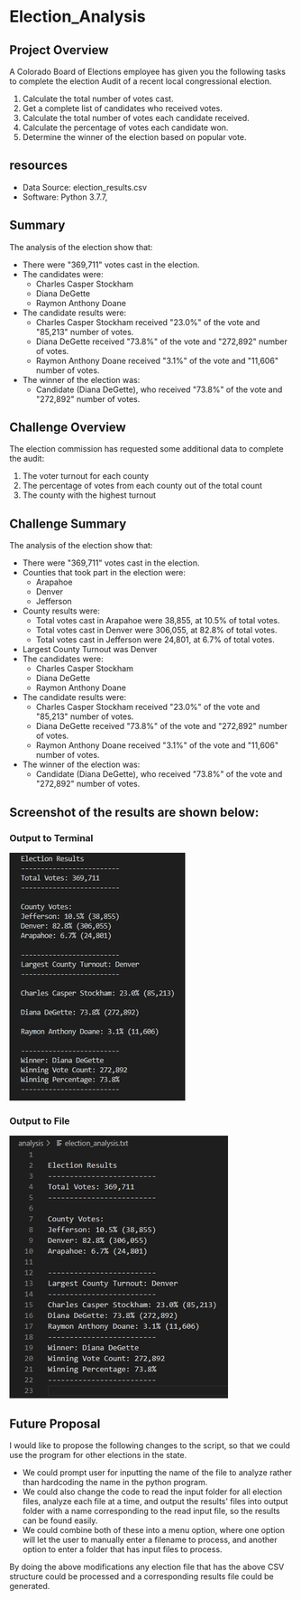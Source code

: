 # Election_Analysis

## Project Overview
A Colorado Board of Elections employee has given you the following tasks to complete the election Audit of a recent local congressional election.

1. Calculate the total number of votes cast.
2. Get a complete list of candidates who received votes.
3. Calculate the total number of votes each candidate received.
4. Calculate the percentage of votes each candidate won.
5. Determine the winner of the election based on popular vote.

## resources
- Data Source: election_results.csv
- Software: Python 3.7.7, 

## Summary
The analysis of the election show that:
- There were "369,711" votes cast in the election.
- The candidates were:
    - Charles Casper Stockham
    - Diana DeGette
    - Raymon Anthony Doane
- The candidate results were:
    - Charles Casper Stockham received "23.0%" of the vote and "85,213" number of votes.
    - Diana DeGette received "73.8%" of the vote and "272,892" number of votes.
    - Raymon Anthony Doane received "3.1%" of the vote and "11,606" number of votes.
- The winner of the election was:
    - Candidate (Diana DeGette), who received "73.8%" of the vote and "272,892" number of votes.
    
## Challenge Overview
The election commission has requested some additional data to complete the audit:

1. The voter turnout for each county
2. The percentage of votes from each county out of the total count
3. The county with the highest turnout

## Challenge Summary
The analysis of the election show that:
- There were "369,711" votes cast in the election.
- Counties that took part in the election were: 
    - Arapahoe
    - Denver
    - Jefferson
- County results were:
    - Total votes cast in Arapahoe were 38,855, at 10.5% of total votes.
    - Total votes cast in Denver were 306,055, at 82.8% of total votes.
    - Total votes cast in Jefferson were 24,801, at 6.7% of total votes.
- Largest County Turnout was Denver
- The candidates were:
    - Charles Casper Stockham
    - Diana DeGette
    - Raymon Anthony Doane
- The candidate results were:
    - Charles Casper Stockham received "23.0%" of the vote and "85,213" number of votes.
    - Diana DeGette received "73.8%" of the vote and "272,892" number of votes.
    - Raymon Anthony Doane received "3.1%" of the vote and "11,606" number of votes.
- The winner of the election was:
    - Candidate (Diana DeGette), who received "73.8%" of the vote and "272,892" number of votes.
    
## Screenshot of the results are shown below:
### Output to Terminal
!["Challenge Output to Terminal "](./Resources/election_results_terminal.png "Output to Terminal")

### Output to File
!["Challenge Output to File "](./Resources/election_results_file.png "Output to File")

## Future Proposal
I would like to propose the following changes to the script, so that we could use the program for other elections in the state.
  - We could prompt user for inputting the name of the file to analyze rather than hardcoding the name in the python program.
  - We could also change the code to read the input folder for all election files, analyze each file at a time, and output the results' files into output folder with a name corresponding to the read input file, so the results can be found easily.
  - We could combine both of these into a menu option, where one option will let the user to manually enter a filename to process, and another option to enter a folder that has input files to process.
  
By doing the above modifications any election file that has the above CSV structure could be processed and a corresponding results file could be generated.
